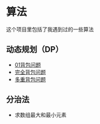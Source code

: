 # 算法
这个项目里包括了我遇到过的一些算法
## 动态规划（DP）
* [01背包问题](http://baike.baidu.com/item/%E8%83%8C%E5%8C%85%E9%97%AE%E9%A2%98?fr=aladdin#3)
* [完全背包问题](http://baike.baidu.com/item/%E8%83%8C%E5%8C%85%E9%97%AE%E9%A2%98?fr=aladdin#4)
* [多重背包问题](http://baike.baidu.com/item/%E8%83%8C%E5%8C%85%E9%97%AE%E9%A2%98?fr=aladdin#5)
## 分治法
* 求数组最大和最小元素
